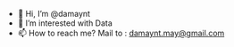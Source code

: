 - 👋 Hi, I’m @damaynt
- 👀 I’m interested with Data
- 📫 How to reach me? Mail to : damaynt.may@gmail.com

<!---
damaynt/damaynt is a ✨ special ✨ repository because its `README.md` (this file) appears on your GitHub profile.
You can click the Preview link to take a look at your changes.
--->
